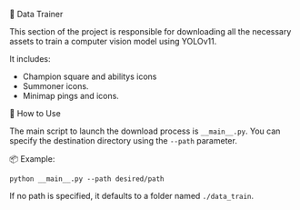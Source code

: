 🧠 Data Trainer

This section of the project is responsible for downloading all the necessary assets to train a computer vision model using YOLOv11.

It includes:
- Champion square and abilitys icons
- Summoner icons.
- Minimap pings and icons.

🚀 How to Use

The main script to launch the download process is `__main__.py`. You can specify the destination directory using the `--path` parameter.

📦 Example:

    python __main__.py --path desired/path

If no path is specified, it defaults to a folder named `./data_train`.

